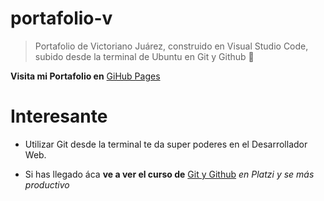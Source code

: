 # portafolio-v

> Portafolio de Victoriano Ju&aacute;rez, construido en Visual Studio Code, subido desde la terminal de Ubuntu en Git y Github 💚

**Visita mi Portafolio en** [GiHub Pages](https://v-juarez.github.io/portafolio-v/ "Portafolio Victoriano") 



# Interesante

* Utilizar Git desde la terminal te da super poderes en el Desarrollador Web.

* Si has llegado &aacute;ca **ve a ver el curso de** [Git y Github](https://platzi.com/cursos/git-github/ "Git-Github") _en Platzi y se m&aacute;s productivo_
 
